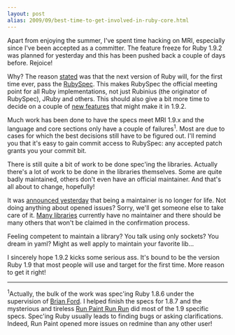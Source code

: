 ```yaml
---
layout: post
alias: 2009/09/best-time-to-get-involved-in-ruby-core.html
---
```

Apart from enjoying the summer, I've spent time hacking on MRI, especially since I've been accepted as a committer. The feature freeze for Ruby 1.9.2 was planned for yesterday and this has been pushed back a couple of days before. Rejoice!

Why? <!-- more --> The reason <a href="http://blade.nagaokaut.ac.jp/cgi-bin/scat.rb/ruby/ruby-core/25707">stated</a> was that the next version of Ruby will, for the first time ever, pass the <a href="http://github.com/rubyspec/rubyspec">RubySpec</a>. This makes RubySpec the official meeting point for all Ruby implementations, not just Rubinius (the originator of RubySpec), JRuby and others. This should also give a bit more time to decide on a couple of <a href="http://redmine.ruby-lang.org/wiki/ruby/SomeCoreFeaturesFor192">new features</a> that might make it in 1.9.2.

Much work has been done to have the specs meet MRI 1.9.x and the language and core sections only have a couple of failures<sup>1</sup>. Most are due to cases for which the best decisions still have to be figured out. I'll remind you that it's easy to gain commit access to RubySpec: any accepted patch grants you your commit bit.

There is still quite a bit of work to be done spec'ing the libraries. Actually there's a lot of work to be done in the libraries themselves. Some are quite badly maintained, others don't even have an official maintainer. And that's all about to change, hopefully!

It was <a href="http://blade.nagaokaut.ac.jp/cgi-bin/scat.rb/ruby/ruby-core/25764">announced yesterday</a> that being a maintainer is no longer for life. Not doing anything about opened issues? Sorry, we'll get someone else to take care of it. <a href="http://redmine.ruby-lang.org/wiki/ruby/Unmaintained">Many libraries</a> currently have no maintainer and there should be many others that won't be claimed in the confirmation process.

Feeling competent to maintain a library? You talk using only sockets? You dream in yaml? Might as well apply to maintain your favorite lib...

I sincerely hope 1.9.2 kicks some serious ass. It's bound to be the version Ruby 1.9 that most people will use and target for the first time. More reason to get it right!

<hr/>

<sup>1</sup>Actually, the bulk of the work was spec'ing Ruby 1.8.6 under the supervision of <a href="http://github.com/brixen">Brian Ford</a>. I helped finish the specs for 1.8.7 and the mysterious and tireless <a href="http://github.com/runpaint">Run Paint Run Run</a> did most of the 1.9 specific specs. Spec'ing Ruby usually leads to finding bugs or asking clarifications. Indeed, Run Paint opened more issues on redmine than any other user!

